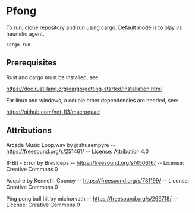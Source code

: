 # Pfong
To run, clone repository and run using cargo. Default mode is to play vs heuristic agent.

```
cargo run
```

## Prerequisites
Rust and cargo must be installed, see:

https://doc.rust-lang.org/cargo/getting-started/installation.html

For linux and windows, a couple other dependencies are needed, see:

https://github.com/not-fl3/macroquad




## Attributions
Arcade Music Loop.wav by joshuaempyre -- https://freesound.org/s/251461/ -- License: Attribution 4.0

8-Bit - Error by Breviceps -- https://freesound.org/s/450616/ -- License: Creative Commons 0

Acquire by Kenneth_Cooney -- https://freesound.org/s/781199/ -- License: Creative Commons 0

Ping pong ball hit by michorvath -- https://freesound.org/s/269718/ -- License: Creative Commons 0

